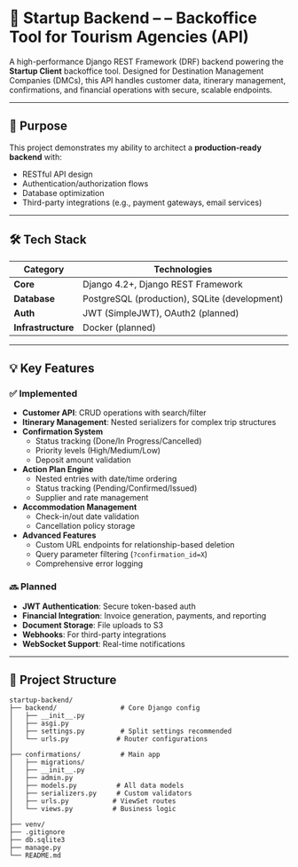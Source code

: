# 🚀 Startup Backend – – Backoffice Tool for Tourism Agencies (API)

A high-performance Django REST Framework (DRF) backend powering the **Startup Client** backoffice tool. Designed for Destination Management Companies (DMCs), this API handles customer data, itinerary management, confirmations, and financial operations with secure, scalable endpoints.

---

## 🎯 Purpose

This project demonstrates my ability to architect a **production-ready backend** with:
- RESTful API design
- Authentication/authorization flows
- Database optimization
- Third-party integrations (e.g., payment gateways, email services)

---

## 🛠 Tech Stack

| Category           | Technologies                                                              |
|--------------------|---------------------------------------------------------------------------|
| **Core**           | Django 4.2+, Django REST Framework                                        |
| **Database**       | PostgreSQL (production), SQLite (development)                             |
| **Auth**           | JWT (SimpleJWT), OAuth2 (planned)                                         |
| **Infrastructure** | Docker (planned)                                                          |

---

## 💡 Key Features

### ✅ Implemented
- **Customer API**: CRUD operations with search/filter
- **Itinerary Management**: Nested serializers for complex trip structures
- **Confirmation System**
  - Status tracking (Done/In Progress/Cancelled)
  - Priority levels (High/Medium/Low)
  - Deposit amount validation
- **Action Plan Engine**
  - Nested entries with date/time ordering
  - Status tracking (Pending/Confirmed/Issued)
  - Supplier and rate management
- **Accommodation Management**
  - Check-in/out date validation
  - Cancellation policy storage
- **Advanced Features**
  - Custom URL endpoints for relationship-based deletion
  - Query parameter filtering (`?confirmation_id=X`)
  - Comprehensive error logging


### 🔜 Planned
- **JWT Authentication**: Secure token-based auth
- **Financial Integration**: Invoice generation, payments, and reporting
- **Document Storage**: File uploads to S3
- **Webhooks**: For third-party integrations
- **WebSocket Support**: Real-time notifications


---

## 📁 Project Structure

```plaintext
startup-backend/
├── backend/                # Core Django config
│   ├── __init__.py
│   ├── asgi.py
│   ├── settings.py         # Split settings recommended
│   └── urls.py            # Router configurations
│
├── confirmations/          # Main app
│   ├── migrations/
│   ├── __init__.py
│   ├── admin.py
│   ├── models.py          # All data models
│   ├── serializers.py     # Custom validators
│   ├── urls.py           # ViewSet routes
│   └── views.py          # Business logic
│
├── venv/
├── .gitignore
├── db.sqlite3
├── manage.py
└── README.md

